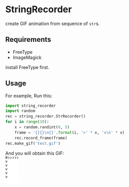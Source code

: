 # StringRecorder
create GIF animation from sequence of `str`s.

## Requirements
- FreeType
- ImageMagick

install FreeType first.

## Usage

For example, Run this:
```python
import string_recorder
import random
rec = string_recorder.StrRecorder()
for i in range(10):
    x = random.randint(0, 5)
    frame = '{}{}\n{}'.format(i, '>' * x, 'v\n' * x)
    rec.record_frame(frame)
rec.make_gif('test.gif')
```

And you will obtain this GIF:  
![test](test.gif)
